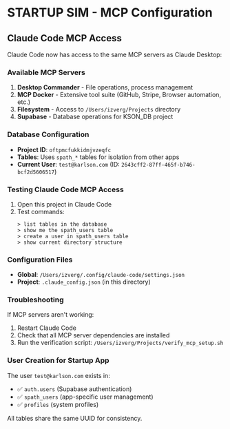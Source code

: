 # STARTUP SIM - MCP Configuration

## Claude Code MCP Access

Claude Code now has access to the same MCP servers as Claude Desktop:

### Available MCP Servers

1. **Desktop Commander** - File operations, process management
2. **MCP Docker** - Extensive tool suite (GitHub, Stripe, Browser automation, etc.)
3. **Filesystem** - Access to `/Users/izverg/Projects` directory
4. **Supabase** - Database operations for KSON_DB project

### Database Configuration

- **Project ID**: `oftpmcfukkidmjvzeqfc`
- **Tables**: Uses `spath_*` tables for isolation from other apps
- **Current User**: `test@karlson.com` (ID: `2643cff2-87ff-465f-b746-bcf2d5606517`)

### Testing Claude Code MCP Access

1. Open this project in Claude Code
2. Test commands:
   ```
   > list tables in the database
   > show me the spath_users table
   > create a user in spath_users table
   > show current directory structure
   ```

### Configuration Files

- **Global**: `/Users/izverg/.config/claude-code/settings.json`
- **Project**: `.claude_config.json` (in this directory)

### Troubleshooting

If MCP servers aren't working:
1. Restart Claude Code
2. Check that all MCP server dependencies are installed
3. Run the verification script: `/Users/izverg/Projects/verify_mcp_setup.sh`

### User Creation for Startup App

The user `test@karlson.com` exists in:
- ✅ `auth.users` (Supabase authentication)
- ✅ `spath_users` (app-specific user management)
- ✅ `profiles` (system profiles)

All tables share the same UUID for consistency.
